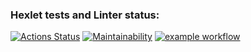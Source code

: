 ### Hexlet tests and Linter status:
[![Actions Status](https://github.com/Abra19/frontend-project-lvl1/workflows/hexlet-check/badge.svg)](https://github.com/Abra19/frontend-project-lvl1/actions)
[![Maintainability](https://api.codeclimate.com/v1/badges/a99a88d28ad37a79dbf6/maintainability)](https://codeclimate.com/github/codeclimate/codeclimate/maintainability)
[![example workflow](https://github.com/Abra19/frontend-project-lvl1/actions/workflows/lint.yml/badge.svg)](https://github.com/Abra19/frontend-project-lvl1/actions)
